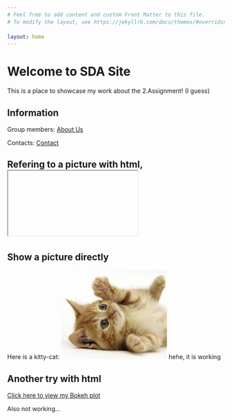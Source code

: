 ```yaml
---
# Feel free to add content and custom Front Matter to this file.
# To modify the layout, see https://jekyllrb.com/docs/themes/#overriding-theme-defaults

layout: home
---
```

# Welcome to SDA Site

This is a place to showcase my work about the 2.Assignment! (I guess)

## Information
Group members: [About Us](about.md)

Contacts: [Contact](contact.md)


## Refering to a picture with html, <iframe>

Not working...

Bokeh_plot: 
<iframe src="https://www.google.com/search?client=firefox-b-d&sca_esv=3d6848995d8cd9b4&sxsrf=AHTn8zqTa-vqyI5aef2-E0UgCdstTUVCuQ:1742563056169&q=cica&udm=2&fbs=ABzOT_CWdhQLP1FcmU5B0fn3xuWpA-dk4wpBWOGsoR7DG5zJBhIpUzwo1xVav_yEtDdg_xMdrAgbzF9SCsNV1LiKRsxQfPEDS3aU16H8I-951XIHUlwV52eIYJqm9UDQeVh1nEKpFkRHF45k3QDVgdoyxRwAz1IHD08rKniOL_dfL69UiDnVLzArgsHqOW7opsr56Qa6-_jmwsfNDWIoqwhBmZjeEEr1Nw&sa=X&ved=2ahUKEwiixNifoZuMAxVuW0EAHa2QCVsQtKgLegQILhAB&biw=2144&bih=1035&dpr=0.9#vhid=XosGyjmgVDs02M&vssid=mosaic" width="800" height="600"></iframe>

## Show a picture directly

Here is a kitty-cat:
![Alt text](/assets/cica.jpg)
hehe, it is working

## Another try with html

[Click here to view my Bokeh plot](https://github.com/eszterkovacs17/SDA/assets/bokeh_plot.html)

Also not working...

